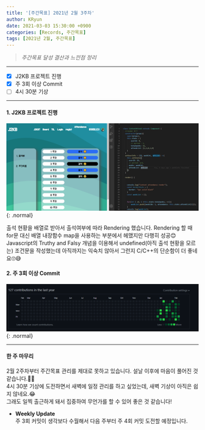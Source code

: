 ```yaml
---
title: '[주간목표] 2021년 2월 3주차'
author: KRyun
date: 2021-03-03 15:30:00 +0900
categories: [Records, 주간목표]
tags: [2021년 2월, 주간목표]
---
```


> _주간목표 달성 결산과 느낀점 정리_

---

- [X] J2KB 프로젝트 진행
- [X] 주 3회 이상 Commit
- [ ] 4시 30분 기상

---

#### __1. J2KB 프로젝트 진행__

![Blooming Project](/assets/img/post/202102/202102_3주차_project.png){: .normal}

 출석 현황을 배열로 받아서 출석여부에 따라 Rendering 했습니다. Rendering 할 때 for문 대신 배열 내장함수 map을 사용하는 부분에서 헤맸지만 다행히 성공😊   
 Javascript의 Truthy and Falsy 개념을 이용해서 undefined(아직 출석 현황을 모르는) 조건문을 작성했는데 아직까지는 익숙치 않아서 그런지 C/C++의 단순함이 더 좋네요🙄😅

#### __2. 주 3회 이상 Commit__

![Github commit](/assets/img/post/202102/202102_3주차_Git.png){:  .normal}

---

#### __한 주 마무리__   

  2월 2주차부터 주간목표 관리를 제대로 못하고 있습니다. 설날 이후에 마음이 풀어진 것 같습니다.🤪🤪   
  4시 30분 기상에 도전하면서 새벽에 일정 관리를 하고 싶었는데, 새벽 기상이 아직은 쉽지 않네요.😂   
  그래도 일찍 출근하게 돼서 집중하여 무언가를 할 수 있어 좋은 것 같습니다!

+  __Weekly Update__   
  주 3회 커밋이 생각보다 수월해서 다음 주부터 주 4회 커밋 도전할 예정입니다.
